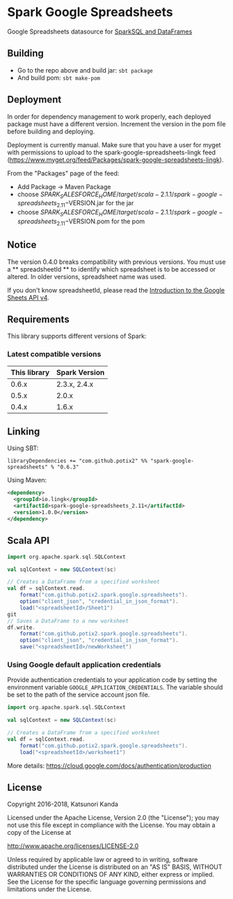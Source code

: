 # Spark Google Spreadsheets

Google Spreadsheets datasource for [SparkSQL and DataFrames](http://spark.apache.org/docs/latest/sql-programming-guide.html)

## Building
  * Go to the repo above and build jar: `sbt package`
  * And build pom: `sbt make-pom`

## Deployment
In order for dependency management to work properly, each deployed package must have a different version.  Increment the version in the pom file before building and deploying.

Deployment is currently manual.  Make sure that you have a user for myget with permissions to upload to the spark-google-spreadsheets-lingk feed (https://www.myget.org/feed/Packages/spark-google-spreadsheets-lingk).

From the "Packages" page of the feed:
  * Add Package -> Maven Package
  * choose $SPARK_SALESFORCE_HOME/target/scala-2.1.1/spark-google-spreadsheets_2.11-$VERSION.jar for the jar
  * choose $SPARK_SALESFORCE_HOME/target/scala-2.1.1/spark-google-spreadsheets_2.11-$VERSION.pom for the pom

## Notice

The version 0.4.0 breaks compatibility with previous versions. You must
use a ** spreadsheetId ** to identify which spreadsheet is to be accessed or altered.
In older versions, spreadsheet name was used.

If you don't know spreadsheetId, please read the [Introduction to the Google Sheets API v4](https://developers.google.com/sheets/guides/concepts).

## Requirements

This library supports different versions of Spark:

### Latest compatible versions

| This library | Spark Version |
| ------------ | ------------- |
| 0.6.x        | 2.3.x, 2.4.x  |
| 0.5.x        | 2.0.x         |
| 0.4.x        | 1.6.x         |

## Linking

Using SBT:

```
libraryDependencies += "com.github.potix2" %% "spark-google-spreadsheets" % "0.6.3"
```

Using Maven:

```xml
<dependency>
  <groupId>io.lingk</groupId>
  <artifactId>spark-google-spreadsheets_2.11</artifactId>
  <version>1.0.0</version>
</dependency>
```

## Scala API

```scala
import org.apache.spark.sql.SQLContext

val sqlContext = new SQLContext(sc)

// Creates a DataFrame from a specified worksheet
val df = sqlContext.read.
    format("com.github.potix2.spark.google.spreadsheets").
    option("client_json", "credential_in_json_format").
    load("<spreadsheetId>/Sheet1")
git 
// Saves a DataFrame to a new worksheet
df.write.
    format("com.github.potix2.spark.google.spreadsheets").
    option("client_json", "credential_in_json_format").
    save("<spreadsheetId>/newWorksheet")

```

### Using Google default application credentials

Provide authentication credentials to your application code by setting the environment variable 
`GOOGLE_APPLICATION_CREDENTIALS`. The variable should be set to the path of the service account json file.


```scala
import org.apache.spark.sql.SQLContext

val sqlContext = new SQLContext(sc)

// Creates a DataFrame from a specified worksheet
val df = sqlContext.read.
    format("com.github.potix2.spark.google.spreadsheets").
    load("<spreadsheetId>/worksheet1")
```

More details: https://cloud.google.com/docs/authentication/production

## License

Copyright 2016-2018, Katsunori Kanda

Licensed under the Apache License, Version 2.0 (the "License"); you may not use this file except in compliance with the License. You may obtain a copy of the License at

http://www.apache.org/licenses/LICENSE-2.0

Unless required by applicable law or agreed to in writing, software distributed under the License is distributed on an "AS IS" BASIS, WITHOUT WARRANTIES OR CONDITIONS OF ANY KIND, either express or implied. See the License for the specific language governing permissions and limitations under the License.
